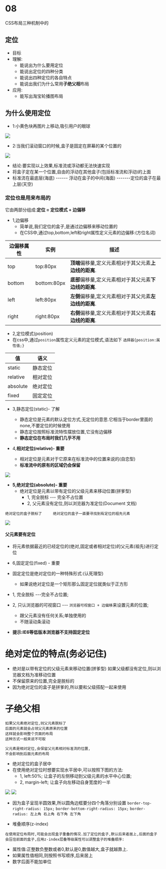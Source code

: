 # 08
CSS布局三种机制中的
## 定位
+ 目标
+ 理解:
    + 能说出为什么要用定位
    + 能说出定位的四种分类
    + 能说出四种定位的各自特点
    + 能说出我们为什么常用**子绝父相**布局
+ 应用:
    + 能写出淘宝轮播图布局

## 为什么使用定位
+ 1:小黄色块再图片上移动,吸引用户的眼球

![](../img/%E5%AE%9A%E4%BD%8D.png)

+ 2:当我们滚动窗口的时候,盒子是固定在屏幕的某个位置的

![](../img/%E5%AE%9A%E4%BD%8D1.png)

+ 结论:要实现以上效果,标准流或浮动都无法快速实现
+ 将盒子定在某一个位置,自由的浮动在其他盒子(包括标准流和浮动)的上面
+ 标准流在最底层(海底) ------ 浮动在盒子的中间(海面) -------定位的盒子在最上层(天空)

### 定位也是用来布局的
它由两部分组成:**定位 = 定位模式 + 边偏移**
+ 1,边偏移 
    + 简单说,我们定位的盒子,是通过边偏移来移动位置的
    + 在CSS中,通过top,bottom,left和right属性定义元素的边偏移:(方位名词)

|边偏移属性|实例|描述|
|-|-|-|
|top|top:80px|**顶端**偏移量,定义元素相对于其父元素**上边线的距离**.|
|bottom|bottom:80px|**底部**偏移量,定义元素相对于其父元素**下边线的距离**.|
|left|left:80px|**左侧**偏移量,定义元素相对于其父元素**左边线的距离**.|
|right|right:80px|**右侧**偏移量,定义元素相对于其父元素**右边线的距离**.|

+ 2,定位模式(position)
+ 在css中,通过`position`属性定义元素的定位模式,语法如下
    `选择器{position:属性值;}`

|值|语义|
|-|-|
|static|静态定位
|relative|相对定位
|absolute|绝对定位
|fixed|固定定位

+ 3,静态定位(static)- 了解
    + 静态定位是元素的默认定位方式,无定位的意思.它相当于border里面的none,不要定位的时候使用
    + 静态定位按照标准流特性摆放位置,它没有边偏移
    + **静态定位在布局时我们几乎不用**

+ 4,**相对定位(relative)- 重要**
    + 相对定位是元素对于它原来在标准流中的位置来说的(自恋型)
    + **标准流中的原有的区域仍会保留**

![](../img/%E7%9B%B8%E5%AF%B9%E5%AE%9A%E4%BD%8D.png)

+ **5,绝对定位(absolute)- 重要**
    + 绝对定位是元素以带有定位的父级元素来移动位置(拼爹型)
        + 1, 完全脱标 --- 完全不占位置
        + 2, 父元素没有定位,则以浏览器为准定位(Document 文档)

` 绝对定位的盒子脱标了    
绝对定位的盒子一直要寻找到有定位的祖先元素  `

![](../img/%E7%BB%9D%E5%AF%B9%E5%AE%9A%E4%BD%8D.png)

#### 父元素要有定位
+ 将元素依据最近的已经定位的(绝对,固定或者相对定位)的父元素(祖先)进行定位

+ 6,固定定位(fixed) - 重要
+ 固定定位是绝对定位的一种特殊形式:(认死理型)
    + 如果说绝对定位是一个矩形那么固定定位就类似于正方形
+ 1, 完全脱标 ---完全不占位置;
+ 2, 只认浏览器的可视窗口 --- `浏览器可视窗口 + 边偏移`来设置元素的位置;
    + 跟父元素没有任何关系;单独使用的
    + 不随滚动条滚动
+ **提示:IE6等低版本浏览器不支持固定定位**

# 绝对定位的特点(务必记住)
+ 绝对是以带有定位的父级元素来移动位置(拼爹型) 如果父级都没有定位,则以浏览器文档为准移动位置
+ 不保留原来的位置,完全是脱标的
+ 因为绝对定位的盒子是拼爹的,所以要和父级搭配一起来使用

# **子绝父相**
    如果父元素绝对定位,则父元素脱标了
    后面的元素就会占领父元素原来的位置
    这样就会影响整个页面的布局 
    这种方式一般来说不可取

    父元素是相对定位,会保留父元素相对标准流的位置,
    不会影响到后面元素的布局
+ 绝对定位的盒子居中
+ 在使用绝对定位时想要实现水平居中,可以按照下图的方法:
    + 1, left:50%; 让盒子的左侧移动到父级元素的水平中心位置;
    + 2, margin-left; 让盒子向左移动自身宽度的一半

![](../img/%E5%AE%9A%E4%BD%8D%E6%89%A9%E5%B1%951.png)
![](../img/%E5%AE%9A%E4%BD%8D%E6%89%A9%E5%B1%95%E5%9E%82%E7%9B%B4%E5%B1%85%E4%B8%AD.png)


+ 因为盒子呈现半圆效果,所以圆角边框要分四个角落分别设置
`border-top-right-radius: 15px;`
`border-bottom-right-radius: 15px;`
`border-radius: 左上角 右上角 右下角 左下角`

+ 堆叠顺序(z-index)

`在使用定位布局时,可能会出现盒子重叠的情况.加了定位的盒子,默认后来者居上,后面的盒子会压住前面的盒子,应用z-index层叠等级属性可以调整盒子的堆叠顺序:`
- 属性值:正整数负整数或者0,默认是0,数值越大,盒子就越靠上.
- 如果属性值相同,则按照书写顺序,后来居上
- 数字后面不能加单位